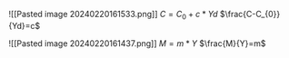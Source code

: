![[Pasted image 20240220161533.png]]
$C=C_{0}+c*Yd$ 
$\frac{C-C_{0}}{Yd}=c$


![[Pasted image 20240220161437.png]]
$M=m*Y$
$\frac{M}{Y}=m$

